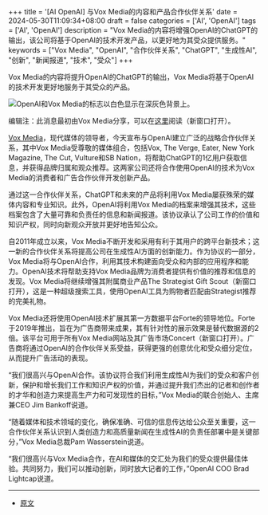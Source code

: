 +++
title = '[AI OpenAI] 与Vox Media的内容和产品合作伙伴关系'
date = 2024-05-30T11:09:34+08:00
draft = false
categories = ['AI', 'OpenAI']
tags = ['AI', 'OpenAI']
description = "Vox Media的内容将增强OpenAI的ChatGPT的输出，该公司将基于OpenAI的技术开发产品，以更好地为其受众提供服务。"
keywords = ["Vox Media", "OpenAI", "合作伙伴关系", "ChatGPT", "生成性AI", "创新", "新闻报道", "技术", "受众"]
+++

Vox Media的内容将提升OpenAI的ChatGPT的输出，Vox Media将基于OpenAI的技术开发更好地服务于其受众的产品。

![OpenAI和Vox Media的标志以白色显示在深灰色背景上。](https://images.ctfassets.net/kftzwdyauwt9/7tbKd9TTBs8kBTup1XWcJP/11a6082446dee45655904892258ebbfc/Vox_Media.png?w=1920&q=90&fm=webp)

编辑注：此消息最初由Vox Media分享，可以在[这里](https://www.voxmedia.com)阅读（新窗口打开）。

[Vox Media](https://www.voxmedia.com)，现代媒体的领导者，今天宣布与OpenAI建立广泛的战略合作伙伴关系，其中Vox Media受尊敬的媒体组合，包括Vox, The Verge, Eater, New York Magazine, The Cut, Vulture和SB Nation，将帮助ChatGPT的1亿用户获取信息，并获得品牌归属和观众推荐。这两家公司还将合作使用OpenAI的技术为Vox Media的消费者和广告合作伙伴开发创新产品。

通过这一合作伙伴关系，ChatGPT和未来的产品将利用Vox Media屡获殊荣的媒体内容和专业知识。此外，OpenAI将利用Vox Media的档案来增强其技术，这些档案包含了大量可靠和负责任的信息和新闻报道。该协议承认了公司工作的价值和知识产权，同时向新观众开放并更好地告知公众。

自2011年成立以来，Vox Media不断开发和采用有利于其用户的跨平台新技术；这一新的合作伙伴关系将提高公司在生成性AI方面的创新能力。作为协议的一部分，Vox Media将与OpenAI合作，利用其技术构建面向受众和内部的应用程序和能力。OpenAI技术将帮助支持Vox Media品牌为消费者提供有价值的推荐和信息的发现。Vox Media将继续增强其附属商业产品The Strategist Gift Scout（新窗口打开），这是一种超级搜索工具，使用OpenAI工具为购物者匹配由Strategist推荐的完美礼物。

Vox Media还将使用OpenAI技术扩展其第一方数据平台Forte的领导地位。Forte于2019年推出，旨在为广告商带来成果，其有针对性的展示效果是替代数据源的2倍。该平台可用于所有Vox Media网站及其广告市场Concert（新窗口打开）。广告商将通过OpenAI的合作伙伴关系受益，获得更强的创意优化和受众细分定位，从而提升广告活动的表现。

“我们很高兴与OpenAI合作。该协议符合我们利用生成性AI为我们的受众和客户创新，保护和增长我们工作和知识产权的价值，并通过提升我们杰出的记者和创作者的才华和创造力来提高生产力和可发现性的目标，”Vox Media的联合创始人、主席兼CEO Jim Bankoff说道。

“随着媒体和技术领域的变化，确保准确、可信的信息传达给公众至关重要，这一合作伙伴关系认识到人类创造力和高质量新闻在生成性AI的负责任部署中是关键部分，”Vox Media总裁Pam Wasserstein说道。

“我们很高兴与Vox Media合作，在AI和媒体的交汇处为我们的受众提供最佳体验。共同努力，我们可以推动创新，同时放大记者的工作，”OpenAI COO Brad Lightcap说道。

---

- [原文](https://openai.com/index/a-content-and-product-partnership-with-vox-media/)
<!-- - [博客 - 从零开始学AI](...) -->
<!-- - [Blog | Learn AI from scratch](...) -->
<!-- - [公众号 - 从零开始学AI](...) -->
<!-- - [CSDN - 从零开始学AI](...) -->
<!-- - [掘金 - 从零开始学AI](...) -->
<!-- - [知乎 - 从零开始学AI](...) -->
<!-- - [阿里云 - 从零开始学AI](...) -->
<!-- - [腾讯云 - 从零开始学AI](...) -->
